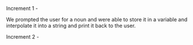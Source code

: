 Increment 1 - 

We prompted the user for a noun and were able to store it in a variable and interpolate it into a string and print it back to the user.

Increment 2 - 